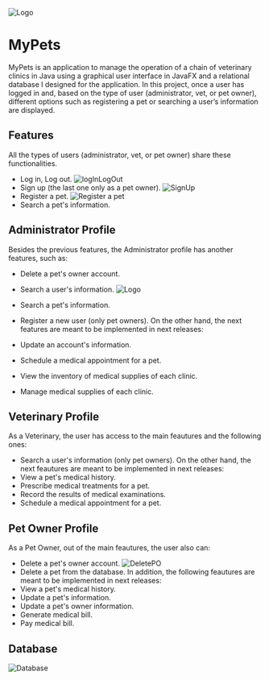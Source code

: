 
![Logo](https://private-user-images.githubusercontent.com/124466083/288210267-bbc0ad7a-9473-40bc-ac7a-36e866fda67f.png?jwt=eyJhbGciOiJIUzI1NiIsInR5cCI6IkpXVCJ9.eyJpc3MiOiJnaXRodWIuY29tIiwiYXVkIjoicmF3LmdpdGh1YnVzZXJjb250ZW50LmNvbSIsImtleSI6ImtleTEiLCJleHAiOjE3MDE4MTIzNjMsIm5iZiI6MTcwMTgxMjA2MywicGF0aCI6Ii8xMjQ0NjYwODMvMjg4MjEwMjY3LWJiYzBhZDdhLTk0NzMtNDBiYy1hYzdhLTM2ZTg2NmZkYTY3Zi5wbmc_WC1BbXotQWxnb3JpdGhtPUFXUzQtSE1BQy1TSEEyNTYmWC1BbXotQ3JlZGVudGlhbD1BS0lBSVdOSllBWDRDU1ZFSDUzQSUyRjIwMjMxMjA1JTJGdXMtZWFzdC0xJTJGczMlMkZhd3M0X3JlcXVlc3QmWC1BbXotRGF0ZT0yMDIzMTIwNVQyMTM0MjNaJlgtQW16LUV4cGlyZXM9MzAwJlgtQW16LVNpZ25hdHVyZT05OTA5Mzg5NTI2YTdhZmRlMjJmNjUwYzAxZjhmMWVhMjQxMzk0MDEzNGE5NjBkNGUwYTRhYzBmOWMxN2I4MjczJlgtQW16LVNpZ25lZEhlYWRlcnM9aG9zdCZhY3Rvcl9pZD0wJmtleV9pZD0wJnJlcG9faWQ9MCJ9.AdKcGAxj6PawvUuudnCuxxdlkFN5cIpzdUOGmdD_jPc)



# MyPets

MyPets is an application to manage the operation of a chain of veterinary clinics in Java using a graphical user
interface in JavaFX and a relational database I designed for the application. In this project, once a user has logged
in and, based on the type of user (administrator, vet, or pet owner), different options such as registering a pet or
searching a user’s information are displayed.



## Features
All the types of users (administrator, vet, or pet owner) share these functionalities.
- Log in, Log out.
  ![logInLogOut](https://private-user-images.githubusercontent.com/124466083/288225785-4b8570f4-5bd3-442b-ad90-d111b3b26d32.gif?jwt=eyJhbGciOiJIUzI1NiIsInR5cCI6IkpXVCJ9.eyJpc3MiOiJnaXRodWIuY29tIiwiYXVkIjoicmF3LmdpdGh1YnVzZXJjb250ZW50LmNvbSIsImtleSI6ImtleTEiLCJleHAiOjE3MDE4MTY0MTYsIm5iZiI6MTcwMTgxNjExNiwicGF0aCI6Ii8xMjQ0NjYwODMvMjg4MjI1Nzg1LTRiODU3MGY0LTViZDMtNDQyYi1hZDkwLWQxMTFiM2IyNmQzMi5naWY_WC1BbXotQWxnb3JpdGhtPUFXUzQtSE1BQy1TSEEyNTYmWC1BbXotQ3JlZGVudGlhbD1BS0lBSVdOSllBWDRDU1ZFSDUzQSUyRjIwMjMxMjA1JTJGdXMtZWFzdC0xJTJGczMlMkZhd3M0X3JlcXVlc3QmWC1BbXotRGF0ZT0yMDIzMTIwNVQyMjQxNTZaJlgtQW16LUV4cGlyZXM9MzAwJlgtQW16LVNpZ25hdHVyZT01NGVjNTRkNTU2ZWFjYjQzYjZmZWVjNjhmYzEyZDc4Y2JjNGY4ZTE2ODVhYTBhNTY3NDRlZjRmOGQyNjVkY2EwJlgtQW16LVNpZ25lZEhlYWRlcnM9aG9zdCZhY3Rvcl9pZD0wJmtleV9pZD0wJnJlcG9faWQ9MCJ9.W5sfrrV4R9e8A6INIaInlzKmPT_EJwuohTi-Frd1cZw)
- Sign up (the last one only as a pet owner).
  ![SignUp](https://private-user-images.githubusercontent.com/124466083/288227597-a6ed31c9-a93d-4958-bc13-f9801792b32a.gif?jwt=eyJhbGciOiJIUzI1NiIsInR5cCI6IkpXVCJ9.eyJpc3MiOiJnaXRodWIuY29tIiwiYXVkIjoicmF3LmdpdGh1YnVzZXJjb250ZW50LmNvbSIsImtleSI6ImtleTEiLCJleHAiOjE3MDE4MTY4MzQsIm5iZiI6MTcwMTgxNjUzNCwicGF0aCI6Ii8xMjQ0NjYwODMvMjg4MjI3NTk3LWE2ZWQzMWM5LWE5M2QtNDk1OC1iYzEzLWY5ODAxNzkyYjMyYS5naWY_WC1BbXotQWxnb3JpdGhtPUFXUzQtSE1BQy1TSEEyNTYmWC1BbXotQ3JlZGVudGlhbD1BS0lBSVdOSllBWDRDU1ZFSDUzQSUyRjIwMjMxMjA1JTJGdXMtZWFzdC0xJTJGczMlMkZhd3M0X3JlcXVlc3QmWC1BbXotRGF0ZT0yMDIzMTIwNVQyMjQ4NTRaJlgtQW16LUV4cGlyZXM9MzAwJlgtQW16LVNpZ25hdHVyZT0xM2QxOGMxNDU5NWE5ZDUwYmI4NDEyNjQxZTFjNTk1MmI1NTY4ZmM3YzA3YThlOGE2ODI4ZjU3NTcyN2YxNDlkJlgtQW16LVNpZ25lZEhlYWRlcnM9aG9zdCZhY3Rvcl9pZD0wJmtleV9pZD0wJnJlcG9faWQ9MCJ9.kjwVnlRAS3tdLnjoERm-VlVIIIYGZrgZFLeHJ7q881k)
- Register a pet.
  ![Register a pet](https://private-user-images.githubusercontent.com/124466083/288228953-9d3bdea9-b422-4f71-b205-f647a201e626.gif?jwt=eyJhbGciOiJIUzI1NiIsInR5cCI6IkpXVCJ9.eyJpc3MiOiJnaXRodWIuY29tIiwiYXVkIjoicmF3LmdpdGh1YnVzZXJjb250ZW50LmNvbSIsImtleSI6ImtleTEiLCJleHAiOjE3MDE4MTcyOTEsIm5iZiI6MTcwMTgxNjk5MSwicGF0aCI6Ii8xMjQ0NjYwODMvMjg4MjI4OTUzLTlkM2JkZWE5LWI0MjItNGY3MS1iMjA1LWY2NDdhMjAxZTYyNi5naWY_WC1BbXotQWxnb3JpdGhtPUFXUzQtSE1BQy1TSEEyNTYmWC1BbXotQ3JlZGVudGlhbD1BS0lBSVdOSllBWDRDU1ZFSDUzQSUyRjIwMjMxMjA1JTJGdXMtZWFzdC0xJTJGczMlMkZhd3M0X3JlcXVlc3QmWC1BbXotRGF0ZT0yMDIzMTIwNVQyMjU2MzFaJlgtQW16LUV4cGlyZXM9MzAwJlgtQW16LVNpZ25hdHVyZT1kNWI0MmM2YjRhOGM5ZmE2NDNlMmZjNjZmYmM5ZDhkYTNlMzg1ZTNjMDBmYmRlZDAwMmQzMzgxZDc2NTRkZDVhJlgtQW16LVNpZ25lZEhlYWRlcnM9aG9zdCZhY3Rvcl9pZD0wJmtleV9pZD0wJnJlcG9faWQ9MCJ9.WcXJAefIE6KhRbMZjr7H7p1_ccV3sjYQGyUthbRRR30)
- Search a pet's information.


## Administrator Profile
Besides the previous features, the Administrator profile has another features, such as:
- Delete a pet's owner account.

- Search a user's information.
  ![Logo](https://private-user-images.githubusercontent.com/124466083/288230222-6088bc75-6f0c-44dc-8ee0-16fd83a10358.gif?jwt=eyJhbGciOiJIUzI1NiIsInR5cCI6IkpXVCJ9.eyJpc3MiOiJnaXRodWIuY29tIiwiYXVkIjoicmF3LmdpdGh1YnVzZXJjb250ZW50LmNvbSIsImtleSI6ImtleTEiLCJleHAiOjE3MDE4MTc3NTMsIm5iZiI6MTcwMTgxNzQ1MywicGF0aCI6Ii8xMjQ0NjYwODMvMjg4MjMwMjIyLTYwODhiYzc1LTZmMGMtNDRkYy04ZWUwLTE2ZmQ4M2ExMDM1OC5naWY_WC1BbXotQWxnb3JpdGhtPUFXUzQtSE1BQy1TSEEyNTYmWC1BbXotQ3JlZGVudGlhbD1BS0lBSVdOSllBWDRDU1ZFSDUzQSUyRjIwMjMxMjA1JTJGdXMtZWFzdC0xJTJGczMlMkZhd3M0X3JlcXVlc3QmWC1BbXotRGF0ZT0yMDIzMTIwNVQyMzA0MTNaJlgtQW16LUV4cGlyZXM9MzAwJlgtQW16LVNpZ25hdHVyZT05YWJjZWIwOTk3ZDY0ZDNjMjljNjBjYTk1Mzk5ODJjMzJmNGI0YjZiY2IxZGY5ZGE3MDM1YTE2MTM4YzhjYjZmJlgtQW16LVNpZ25lZEhlYWRlcnM9aG9zdCZhY3Rvcl9pZD0wJmtleV9pZD0wJnJlcG9faWQ9MCJ9.Lj1BEuxftpUI25FW9Mg4Bu4i3qbGO8BkWU2zfrsodlw)
- Search a pet's information.
- Register a new user (only pet owners).
  On the other hand, the next features are meant to be implemented in next releases:
- Update an account's information.
- Schedule a medical appointment for a pet.
- View the inventory of medical supplies of each clinic.
- Manage medical supplies of each clinic.
## Veterinary Profile
As a Veterinary, the user has access to the main feautures and the following ones:
- Search a user's information (only pet owners).
  On the other hand, the next feautures are meant to be implemented in next releases:
- View a pet's medical history.
- Prescribe medical treatments for a pet.
- Record the results of medical examinations.
- Schedule a medical appointment for a pet.
## Pet Owner Profile
As a Pet Owner, out of the main feautures, the user also can:
- Delete a pet's owner account.
  ![DeletePO](https://private-user-images.githubusercontent.com/124466083/288230943-2dc572ac-3f09-4231-8749-56ae53b5c506.gif?jwt=eyJhbGciOiJIUzI1NiIsInR5cCI6IkpXVCJ9.eyJpc3MiOiJnaXRodWIuY29tIiwiYXVkIjoicmF3LmdpdGh1YnVzZXJjb250ZW50LmNvbSIsImtleSI6ImtleTEiLCJleHAiOjE3MDE4MTgwMTEsIm5iZiI6MTcwMTgxNzcxMSwicGF0aCI6Ii8xMjQ0NjYwODMvMjg4MjMwOTQzLTJkYzU3MmFjLTNmMDktNDIzMS04NzQ5LTU2YWU1M2I1YzUwNi5naWY_WC1BbXotQWxnb3JpdGhtPUFXUzQtSE1BQy1TSEEyNTYmWC1BbXotQ3JlZGVudGlhbD1BS0lBSVdOSllBWDRDU1ZFSDUzQSUyRjIwMjMxMjA1JTJGdXMtZWFzdC0xJTJGczMlMkZhd3M0X3JlcXVlc3QmWC1BbXotRGF0ZT0yMDIzMTIwNVQyMzA4MzFaJlgtQW16LUV4cGlyZXM9MzAwJlgtQW16LVNpZ25hdHVyZT01NTgyZTEzMzA1NmUyNDUzM2VlZDZlNDE4MmRiNTBiOGNiNGQzNDZhYWQ4YWE2ODVlYWViZDNjMGI3MmI1NzUwJlgtQW16LVNpZ25lZEhlYWRlcnM9aG9zdCZhY3Rvcl9pZD0wJmtleV9pZD0wJnJlcG9faWQ9MCJ9.7mp1STEQHp-O3Zk2ud-0vmF6CcsbqoELSW1zDx9P7wo)
- Delete a pet from the database.
  In addition, the following feautures are meant to be implemented in next releases:
- View a pet's medical history.
- Update a pet's information.
- Update a pet's owner information.
- Generate medical bill.
- Pay medical bill.
## Database
![Database](https://private-user-images.githubusercontent.com/124466083/288229890-0d3700ba-1f99-4992-8abd-b97791dc1c4d.png?jwt=eyJhbGciOiJIUzI1NiIsInR5cCI6IkpXVCJ9.eyJpc3MiOiJnaXRodWIuY29tIiwiYXVkIjoicmF3LmdpdGh1YnVzZXJjb250ZW50LmNvbSIsImtleSI6ImtleTEiLCJleHAiOjE3MDE4MTc2MDQsIm5iZiI6MTcwMTgxNzMwNCwicGF0aCI6Ii8xMjQ0NjYwODMvMjg4MjI5ODkwLTBkMzcwMGJhLTFmOTktNDk5Mi04YWJkLWI5Nzc5MWRjMWM0ZC5wbmc_WC1BbXotQWxnb3JpdGhtPUFXUzQtSE1BQy1TSEEyNTYmWC1BbXotQ3JlZGVudGlhbD1BS0lBSVdOSllBWDRDU1ZFSDUzQSUyRjIwMjMxMjA1JTJGdXMtZWFzdC0xJTJGczMlMkZhd3M0X3JlcXVlc3QmWC1BbXotRGF0ZT0yMDIzMTIwNVQyMzAxNDRaJlgtQW16LUV4cGlyZXM9MzAwJlgtQW16LVNpZ25hdHVyZT05M2YxMGI0OTMyZjE4MDE2NjE3MjFiZmY2OTM0NjBmZWMzNmU3ZDllY2Y3YTBmYzFlYjI5YTQ5M2YxZmE3MzU4JlgtQW16LVNpZ25lZEhlYWRlcnM9aG9zdCZhY3Rvcl9pZD0wJmtleV9pZD0wJnJlcG9faWQ9MCJ9.fg9DKY5ZH4iH8GDFYieP8fuwEb3BrFe624W0pI4Wc20)